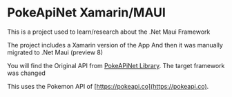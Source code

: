 # PokeApiNet Xamarin/MAUI

This is a project used to learn/research about the .Net Maui Framework

The project includes a Xamarin version of the App
And then it was manually migrated to .Net Maui (preview 8)


You will find the Original API from [PokeAPiNet Library](https://github.com/mtrdp642/PokeApiNet). The target framework was changed

This uses the Pokemon API of [https://pokeapi.co](https://pokeapi.co).

